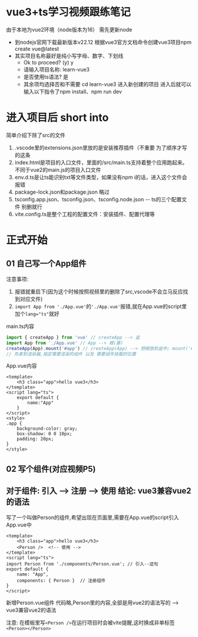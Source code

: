 # vue3+ts学习视频跟练笔记

由于本地为vue2环境（node版本为16） 需先更新node

- 到nodejs官网下载最新版本v22.12 根据vue3官方文档命令创建vue3项目npm create vue@latest
- 其实项目名称最好是纯小写字母、数字、下划线
    - Ok to proceed? (y) y
    - 请输入项目名称: learn-vue3
    - 是否使用ts语法? 是
    - 其余项均选择否和不需要
cd learn-vue3 进入新创建的项目
进入后就可以输入以下指令了npm install、npm run dev

# 进入项目后 short into
简单介绍下除了src的文件

1. .vscode里的extensions.json里放的是安装推荐插件（不重要 为了顺序才写的这条
2. index.html是项目的入口文件，里面的/src/main.ts支持着整个应用跑起来。不同于vue2的main.js的项目入口文件
3. env.d.ts是让ts能识别txt等文件类型，如果没有npm i的话，进入这个文件会报错
4. package-lock.json和package.json 略过
5. tsconfig.app.json、tsconfig.json、tsconfig.node.json -- ts的三个配置文件 别删就行
6. vite.config.ts是整个工程的配置文件：安装插件、配置代理等

# 正式开始

## 01 自己写一个App组件
注意事项:
1. 报错就重启下(因为这个时候按照视频里的删除了src,vscode不会立马反应找到对应文件)
2. `import App from './App.vue'`的`'./App.vue'`报错,就在App.vue的script里加个`lang="ts"`就好

main.ts内容
```js
import { createApp } from 'vue' // createApp --> 盆
import App from './App.vue' // App --> 根(基)
createApp(App).mount('#app') // createApp(App) --> 把根放到盆中; mount('#app') --> 花盆放到哪里(这里是放到id="app"里)
// 先拿到渲染器,指定需要渲染的组件 以及 需要组件挂载的位置
``` 
App.vue内容
```vue
<template>
    <h3 class="app">hello vue3</h3>
</template>
<script lang="ts">
    export default {
        name:"App"
    }
</script>
<style>
.app {
    background-color: gray;
    box-shadow: 0 0 10px;
    padding: 20px;
}
</style>
```

## 02 写个组件(对应视频P5)
对于组件: 引入 --> 注册 --> 使用
结论: vue3兼容vue2的语法
---
写了一个叫做Person的组件,希望出现在页面里,需要在App.vue的script引入
App.vue中
```vue
<template>
    <h3 class="app">hello vue3</h3>
    <Person />  <!-- 使用 -->
</template>
<script lang="ts">
import Person from './components/Person.vue'; // 引入--这句
export default {
    name: "App",
    components: { Person }  // 注册组件
}
</script>
```
新增Person.vue组件
代码略,Person里的内容,全部是用vue2的语法写的 --> vue3兼容vue2的语法

注意:
在模板里写`<Person />`在运行项目时会被vite提醒,这时换成非单标签`<Person></Person>`
